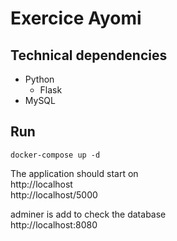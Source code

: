 # Exercice Ayomi

## Technical dependencies
- Python
  - Flask
- MySQL

## Run

```
docker-compose up -d
```

The application should start on  
http://localhost  
http://localhost/5000

adminer is add to check the database  
http://localhost:8080
